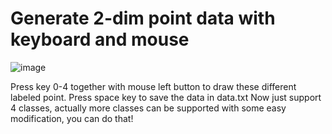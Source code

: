 # Generate 2-dim  point data   with keyboard and mouse
![image](https://github.com/lhwcv/MachineLearning-C_plus-Tutorial/blob/master/1_GenData/_imgs/gendata.jpg)

Press key 0-4 together with mouse left button to draw these different labeled point.
Press space key to save the data in data.txt
Now just support 4 classes, actually more classes can be supported with some easy modification, you can do that!


  


